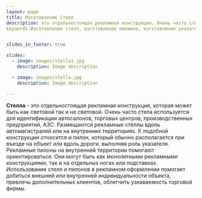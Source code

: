 ```yaml
---
layout: page
title: Изготовление Стелл
description: это отдельностоящая рекламная конструкция. Очень часто стелла используется для идентификации автосалонов, торговых центров, производственных предприятий, АЗС. Размещаются рекламные стеллы вдоль автомагистралей или на внутренних территориях.
keywords:Изготовление стелл, изготовление пилиона, изготовление указателей, изгтовление наружной вывески, изготовление наружной рекламы, световая стелла, реклама для магазинов.


slides_in_footer: true

slides:
  - image: images/stella1.jpg
    description: Image description

  - image: images/stella.jpg
    description: Image description

---
```



**Стелла** - это отдельностоящая рекламная конструкция, которая может быть как световой так и не световой. Очень часто стела используется для идентификации автосалонов, торговых центров, производственных предприятий, АЗС. Размещаются рекламные стеллы вдоль автомагистралей или на внутренних территориях. 
К подобной конструкции относится и пилон, который обычно располагается при въезде на объект или вдоль дороги, выполняя роль указателя. Рекламные пилоны на внутренней территории помогают ориентироваться. Они могут быть как монолитными рекламными конструкциями, так и на отдельных ногах или подставках.
Использование стелл и пилонов в рекламном оформлении помогает добиться внешней или внутренней индивидуальности объекта, привлечь дополнительных клиентов, облегчить узнаваемость торговой фирмы.
